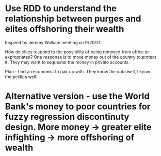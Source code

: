 # Use RDD to understand the relationship between purges and elites offshoring their wealth

Inspired by Jeremy Wallace meeting on 9/20/21

How do elites respond to the possibility of being removed from office or expropriated? One response is to move money out of the country to protect it. They may want to sequester the money in private accounts.

Plan - find an economist to pair up with. They know the data well, I know the politics well.

# Alternative version - use the World Bank's money to poor countries for fuzzy regression discontinuty design. More money -> greater elite infighting -> more offshoring of wealth
